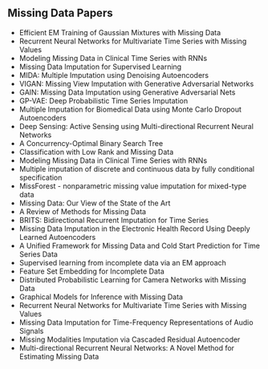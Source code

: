 
<h2>Missing Data Papers </h2>


<ul>

                             

 <li><a target="_blank" href="https://github.com/manjunath5496/Missing-Data-Papers/blob/master/miss(1).pdf" style="text-decoration:none;">Efficient EM Training of Gaussian Mixtures with Missing Data</a></li>

 <li><a target="_blank" href="https://github.com/manjunath5496/Missing-Data-Papers/blob/master/miss(2).pdf" style="text-decoration:none;">Recurrent Neural Networks for Multivariate Time Series with Missing Values</a></li>

<li><a target="_blank" href="https://github.com/manjunath5496/Missing-Data-Papers/blob/master/miss(3).pdf" style="text-decoration:none;">Modeling Missing Data in Clinical Time Series with RNNs</a></li>
 <li><a target="_blank" href="https://github.com/manjunath5496/Missing-Data-Papers/blob/master/miss(4).pdf" style="text-decoration:none;">Missing Data Imputation for Supervised Learning</a></li>                              
<li><a target="_blank" href="https://github.com/manjunath5496/Missing-Data-Papers/blob/master/miss(5).pdf" style="text-decoration:none;">MIDA: Multiple Imputation using Denoising Autoencoders</a></li>
<li><a target="_blank" href="https://github.com/manjunath5496/Missing-Data-Papers/blob/master/miss(6).pdf" style="text-decoration:none;">VIGAN: Missing View Imputation with Generative Adversarial Networks</a></li>
 <li><a target="_blank" href="https://github.com/manjunath5496/Missing-Data-Papers/blob/master/miss(7).pdf" style="text-decoration:none;">GAIN: Missing Data Imputation using Generative Adversarial Nets</a></li>

 <li><a target="_blank" href="https://github.com/manjunath5496/Missing-Data-Papers/blob/master/miss(8).pdf" style="text-decoration:none;"> GP-VAE: Deep Probabilistic Time Series Imputation </a></li>
   <li><a target="_blank" href="https://github.com/manjunath5496/Missing-Data-Papers/blob/master/miss(9).pdf" style="text-decoration:none;">Multiple Imputation for Biomedical Data using Monte Carlo Dropout Autoencoders</a></li>
  
   
 <li><a target="_blank" href="https://github.com/manjunath5496/Missing-Data-Papers/blob/master/miss(10).pdf" style="text-decoration:none;">Deep Sensing: Active Sensing using Multi-directional Recurrent Neural Networks </a></li>                              
<li><a target="_blank" href="https://github.com/manjunath5496/Missing-Data-Papers/blob/master/miss(11).pdf" style="text-decoration:none;">A Concurrency-Optimal Binary Search Tree</a></li>
<li><a target="_blank" href="https://github.com/manjunath5496/Missing-Data-Papers/blob/master/miss(12).pdf" style="text-decoration:none;">Classification with Low Rank and Missing Data</a></li>
<li><a target="_blank" href="https://github.com/manjunath5496/Missing-Data-Papers/blob/master/miss(13).pdf" style="text-decoration:none;">Modeling Missing Data in Clinical Time Series with RNNs</a></li>

<li><a target="_blank" href="https://github.com/manjunath5496/Missing-Data-Papers/blob/master/miss(14).pdf" style="text-decoration:none;">Multiple imputation of discrete and continuous data by fully conditional specification</a></li>
                              
<li><a target="_blank" href="https://github.com/manjunath5496/Missing-Data-Papers/blob/master/miss(15).pdf" style="text-decoration:none;">MissForest - nonparametric missing value imputation for mixed-type data</a></li>

<li><a target="_blank" href="https://github.com/manjunath5496/Missing-Data-Papers/blob/master/miss(16).pdf" style="text-decoration:none;">Missing Data: Our View of the State of the Art</a></li>

  <li><a target="_blank" href="https://github.com/manjunath5496/Missing-Data-Papers/blob/master/miss(17).pdf" style="text-decoration:none;">A Review of Methods for Missing Data</a></li>   
  
<li><a target="_blank" href="https://github.com/manjunath5496/Missing-Data-Papers/blob/master/miss(18).pdf" style="text-decoration:none;">BRITS: Bidirectional Recurrent Imputation for Time Series</a></li> 

  
<li><a target="_blank" href="https://github.com/manjunath5496/Missing-Data-Papers/blob/master/miss(19).pdf" style="text-decoration:none;">Missing Data Imputation in the Electronic Health Record Using Deeply Learned Autoencoders</a></li> 

<li><a target="_blank" href="https://github.com/manjunath5496/Missing-Data-Papers/blob/master/miss(20).pdf" style="text-decoration:none;">A Unified Framework for Missing Data and Cold Start Prediction for Time Series Data</a></li>

<li><a target="_blank" href="https://github.com/manjunath5496/Missing-Data-Papers/blob/master/miss(21).pdf" style="text-decoration:none;">Supervised learning from incomplete
data via an EM approach</a></li>
<li><a target="_blank" href="https://github.com/manjunath5496/Missing-Data-Papers/blob/master/miss(22).pdf" style="text-decoration:none;">Feature Set Embedding for Incomplete Data</a></li> 
 <li><a target="_blank" href="https://github.com/manjunath5496/Missing-Data-Papers/blob/master/miss(23).pdf" style="text-decoration:none;">Distributed Probabilistic Learning
for Camera Networks with Missing Data</a></li> 
 

   <li><a target="_blank" href="https://github.com/manjunath5496/Missing-Data-Papers/blob/master/miss(24).pdf" style="text-decoration:none;">Graphical Models for Inference with Missing Data</a></li>
 
   <li><a target="_blank" href="https://github.com/manjunath5496/Missing-Data-Papers/blob/master/miss(25).pdf" style="text-decoration:none;">Recurrent Neural Networks for Multivariate Time Series with Missing Values</a></li>                              
 <li><a target="_blank" href="https://github.com/manjunath5496/Missing-Data-Papers/blob/master/miss(26).pdf" style="text-decoration:none;">Missing Data Imputation for Time-Frequency Representations of Audio Signals</a></li>
 <li><a target="_blank" href="https://github.com/manjunath5496/Missing-Data-Papers/blob/master/miss(27).pdf" style="text-decoration:none;">Missing Modalities Imputation via Cascaded Residual Autoencoder</a></li>
   
 
   <li><a target="_blank" href="https://github.com/manjunath5496/Missing-Data-Papers/blob/master/miss(28).pdf" style="text-decoration:none;">Multi-directional Recurrent Neural Networks: A Novel Method for Estimating Missing Data</a></li>
 
   </ul>
